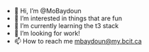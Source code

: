 - 👋 Hi, I’m @MoBaydoun
- 👀 I’m interested in things that are fun
- 🌱 I’m currently learning the t3 stack
- 💞️ I’m looking for work!
- 📫 How to reach me mbaydoun@my.bcit.ca

<!---
MoBaydoun/MoBaydoun is a ✨ special ✨ repository because its `README.md` (this file) appears on your GitHub profile.
You can click the Preview link to take a look at your changes.
--->
